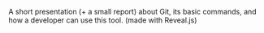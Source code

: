 A short presentation (+ a small report) about Git, its basic commands, and how a developer can use this tool. (made with Reveal.js)
